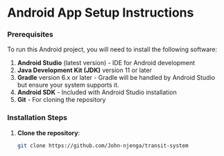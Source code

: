 # Android App Setup Instructions

### Prerequisites
To run this Android project, you will need to install the following software:
1. **Android Studio** (latest version) - IDE for Android development
2. **Java Development Kit (JDK)** version 11 or later
3. **Gradle** version 6.x or later - Gradle will be handled by Android Studio but ensure your system supports it.
4. **Android SDK** - Included with Android Studio installation
5. **Git** - For cloning the repository

### Installation Steps

1. **Clone the repository**:
   ```bash
   git clone https://github.com/John-njenga/transit-system
